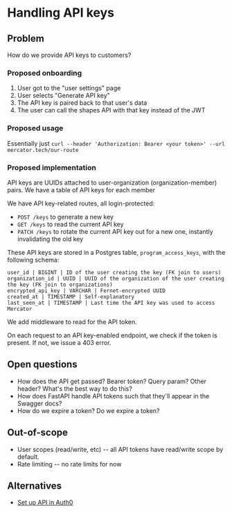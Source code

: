 # Handling API keys

## Problem

How do we provide API keys to customers?

### Proposed onboarding

1. User got to the "user settings" page
2. User selects "Generate API key"
3. The API key is paired back to that user's data
4. The user can call the shapes API with that key instead of the JWT

### Proposed usage

Essentially just `curl --header 'Authorization: Bearer <your token>' --url mercator.tech/our-route`

### Proposed implementation

API keys are UUIDs attached to user-organization (organization-member) pairs.
We have a table of API keys for each member

We have API key-related routes, all login-protected:

  - `POST /keys` to generate a new key
  - `GET /keys` to read the current API key
  - `PATCH /keys` to rotate the current API key out for a new one, instantly invalidating the old key

These API keys are stored in a Postgres table, ``program_access_keys``, with the following schema:

```
user_id | BIGINT | ID of the user creating the key (FK join to users)
organization_id | UUID | UUID of the organization of the user creating the key (FK join to organizations)
encrypted_api_key | VARCHAR | Fernet-encrypted UUID
created_at | TIMESTAMP | Self-explanatory
last_seen_at | TIMESTAMP | Last time the API key was used to access Mercator
```

We add middleware to read for the API token.

On each request to an API key-enabled endpoint, we check if the token is present. If not, we
issue a 403 error.

## Open questions

- How does the API get passed? Bearer token? Query param? Other header? What's the best way to do this?
- How does FastAPI handle API tokens such that they'll appear in the Swagger docs?
- How do we expire a token? Do we expire a token?

## Out-of-scope

- User scopes (read/write, etc) -- all API tokens have read/write scope by default.
- Rate limiting -- no rate limits for now

## Alternatives

- [Set up API in Auth0](https://auth0.com/docs/get-started/auth0-overview/set-up-apis)
